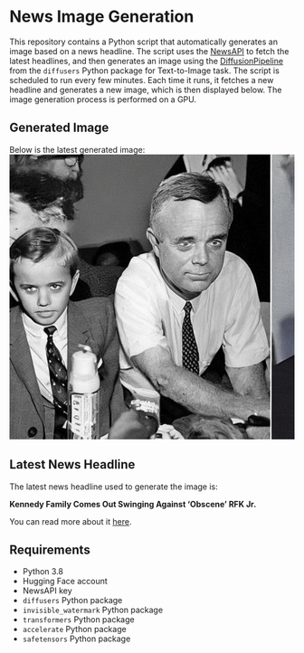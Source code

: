 # News Image Generation
This repository contains a Python script that automatically generates an image based on a news headline. The script uses the [NewsAPI](https://newsapi.org/) to fetch the latest headlines, and then generates an image using the [DiffusionPipeline](https://github.com/huggingface/diffusers) from the `diffusers` Python package for Text-to-Image task.
The script is scheduled to run every few minutes. Each time it runs, it fetches a new headline and generates a new image, which is then displayed below. The image generation process is performed on a GPU.

## Generated Image
Below is the latest generated image:
![Generated Image](image.png)

## Latest News Headline
The latest news headline used to generate the image is:

**Kennedy Family Comes Out Swinging Against ‘Obscene’ RFK Jr.**

You can read more about it [here](https://news.google.com/rss/articles/CBMijwFBVV95cUxQSGhCTWlUbWZZdHpaalY4dmsxNk1aUXhsU09EQnRYWjVGU0ZsVjZpMkNQQ1BQMFZ6UDFCVG51ei1nVjh6QlV2R19kdENiWUg5TmNsNVZsVmIwR0JmWVRzbVBhcjdwYlF5UU5GT2VWOFlfTi00eTVfallkUm9jQnJvdjlpYTlYUHlWV2xTejdOcw?oc=5).

## Requirements
- Python 3.8
- Hugging Face account
- NewsAPI key
- `diffusers` Python package
- `invisible_watermark` Python package
- `transformers` Python package
- `accelerate` Python package
- `safetensors` Python package
